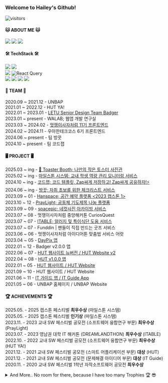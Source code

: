 ### Welcome to Hailey's Github!   

![visitors](https://visitor-badge.laobi.icu/badge?page_id=healim01.healim01)

#### 🐱 ABOUT ME 🐱
<a href="mailto:HyelimChoi01@gmail.com"><img src="https://img.shields.io/badge/gmail-EA4335?style=for-the-badge&logo=gmail&logoColor=white"/></a>
<a href="https://healim01.tistory.com/"><img src="https://img.shields.io/badge/tistory-000000?style=for-the-badge&logo=tistory&logoColor=white"/></a>
<a href="https://www.linkedin.com/in/hyelim-choi01/"><img src="https://img.shields.io/badge/LinkedIn-0077B5?style=for-the-badge&logo=linkedin&logoColor=white"/></a>


#### 🛠️ TechStack 🛠️
<img src="https://img.shields.io/badge/Javascript-F7DF1E?style=for-the-badge&logo=javascript&logoColor=FFFFFF"/> <img src="https://img.shields.io/badge/Typescript-3178C6?style=for-the-badge&logo=typescript&logoColor=FFFFFF"/>  
<img src="https://img.shields.io/badge/React-61DAFB?style=for-the-badge&logo=React&logoColor=FFFFFF"/> ![React Query](https://img.shields.io/badge/-React%20Query-FF4154?style=for-the-badge&logo=react%20query&logoColor=white) <br>
<img src="https://img.shields.io/badge/flutter-02569B?style=for-the-badge&logo=flutter&logoColor=white"> <img src="https://img.shields.io/badge/firebase-FFCA28?style=for-the-badge&logo=firebase&logoColor=white"> <img src="https://img.shields.io/badge/c++-00599C?style=for-the-badge&logo=c%2B%2B&logoColor=white"> <img src="https://img.shields.io/badge/python-3776AB?style=for-the-badge&logo=python&logoColor=white">


#### 🌱 TEAM 🌱
2020.09 ~ 2021.12 - UNBAP <br>
2021.01 ~ 2022.12 - HUT YA! <br>
2022.01 ~ 2023.01 - [LETU Senior Design Team Badger](https://www.letu.edu/academics/engineering/senior-design-projects.html) <br>
2023.01 ~ present - WALAB; 웹앱 개발 연구실 <br>
2023.03 ~ 2024.02 - [멋쟁이사자처럼 11기 프론트엔드](https://hgulikelion.web.app/) <br>
2024.02 ~ 2024.11 - 우아한테크코스 6기 프론트엔드 <br>
2024.06 ~ present - 팀 방끗 <br>
2024.10 ~ present - 팀 코드잽 <br>



#### 🖥 PROJECT 🖥
2025.03 ~ ing - [🍞 Toaster Booth; 나만의 작은 토스터 사진관](https://toaster-booth.vercel.app/) <br/>
2025.02 ~ ing - [마일스톤 시스템: 교내 학생 역량 관리 모니터링 서비스](https://walab.info/mileage/) <br/>
2024.10 ~ ing - [코드잽; 코드 템플릿, Zap싸게 저장하고! Zap싸게 공유하자!⚡️](https://www.code-zap.com/) <br/>
2024.06 ~ ing - [방끗; 자취 초보를 위한 체크리스트 서비스](https://bang-ggood.com/) <br/> 
2023.09 ~ 01 - [Hanspace; 공간 예약 플랫폼 <2023 캡스톤 1>](https://hanspace.netlify.app/) <br/> 
2023.10 ~ 12 - [PrayLight; 공동체 기도제목 나눔 플랫폼](https://praylight.netlify.app/)<br/>
2023.09 ~ 09 - [spacepic; 네컷사진 아카이빙 서비스](http://space-pic.s3-website.ap-northeast-2.amazonaws.com/) <br/>
2023.07 ~ 08 - 멋쟁이사자처럼 중앙해커톤 CuriosQuest <br>
2023.07 ~ 07 - [ITABLE; 알러지 및 특이식단 도움 서비스](http://elasticbeanstalk-ap-northeast-2-666955593418.s3-website.ap-northeast-2.amazonaws.com/) <br/>
2023.07 ~ 07 - Funddin | 팬들이 직접 만드는 굿즈 서비스 <br>
2023.06 ~ 06 - 멋쟁이사자처럼 아이디어톤 맞춤법 서비스 어랏 <br>
2023.04 ~ 05 - [DayPix 앱](https://github.com/healim01/DayPix) <br>
2022.01 ~ 12 - Badger v2.0.0 앱 <br>
2022.06 ~ 07 - [HUT 웹사이트 뉴버전 / HUT Website v2](https://hut.handong.app/) <br>
2022.04 ~ 08 - [HUT v1.0.0 앱](https://apps.apple.com/us/app/hut/id1593293986) <br> 
2022.01 ~ 05 - [HUT 웹사이트 / HUT Website](https://github.com/handong-app/handong-ut-web/blob/main/OLD/hut.handong.app_(iPhone%2012%20Pro).png) <br>
2021.09 ~ 10 - HUT 웹사이트 / HUT Website <br>
2021.06 ~ 11 - [IT 가이드 앱 / IT Guide App](https://github.com/healim01/it_guide) <br>
2021.05 ~ 06 - UNBAP 홈페이지 / UNBAP Website

#### 🏆 ACHIEVEMENTS 🏆 
2025.05. - 2025 캡스톤 페스티벌 **최우수상** (마일스톤 시스템)     
2025.05. - 2025 캡스톤 페스티벌 **인기상** (마일스톤 시스템)     
2023.11. - 2023 교내 SW 페스티벌 공모전 (소프트웨어 융합연구 부문) **최우수상** (PrayLight)   
2023.07. - 2023 영남권 대학 IT 해커톤 (DREAMLANDTHON) **최우수상** (ITABLE)    
2022.10. - 2022 교내 SW 페스티벌 공모전 (소프트웨어 융합연구 부문) **최우수상** (HUT YA!)    
2021.12. - 2021 교내 SW 페스티벌 공모전 (스마트 어플리케이션 부문) **대상** (HUT)    
2021.12. - 2021 교내 SW 페스티벌 공모전 (문제해결 아이디어 부문) **대상** (IT Guide)  
2020.11. - 2020 교내 SW 페스티벌 1학년 자작소프트웨어 공모전 **최우수상**  

<details>
  <summary> And More.. No room for there, because I have too many Trophies 🏆 😎 </summary>

  <div markdown="1"> 
    
    2023.12. - 2023 교내 알고리즘 육목 경진 대회 동상
    2023.11. - 2023 교내 프로그래밍 경진대회 장려상   
    2023.11. - 2023 교내 SW 페스티벌 공모전 (소프트웨어 융합연구 부문) 최우수상   
    2023.11. - 2023 교내 SW 페스티벌 공모전 (스마트 애플리케이션 부문) 장려상   
    2023.11. - 2023 교내 SW 페스티벌 공모전 (문제해결 아이디어 부문) 장려상   
    2023.10. - 2023 ICPC 경진대회 교내 은상   
    2023.08. - 2023 BizFlow M Contest 우수상
    2023.07. - 2023 영남권 대학 IT 해커톤 (DREAMLANDTHON) 최우수상  
    2023.06. - 2023 BizFlow M Pre-Contest 우수상  
    
    2022.10. - 2022 교내 SW 페스티벌 공모전 (소프트웨어 융합연구 부문) 최우수상 (HUT YA!)  
    2022.05. - 2022 대경권 프로그래밍 경진대회 장려상  
    
    2021.12. - 2021 전국 대학생 프로그래밍 경진대회 장려상  
    2021.12. - 2021 교내 SW 페스티벌 공모전 (스마트 어플리케이션 부문) 대상 (HUT)  
    2021.12. - 2021 교내 SW 페스티벌 공모전 (문제해결 아이디어 부문) 대상 (IT Guide)  
    2021.12. - 2021 BizFlow * HGU AppDev Contest 장려상 (교내 인근 병원 추천 시스템)  
      
    2020.12. - 2020 교내 1학년 C프로그래밍 컨테스트 장려상  
    2020.11. - 2020 교내 SW 페스티벌 1학년 자작소프트웨어 공모전 최우수상  
    
  </div>
</details>

<br>
